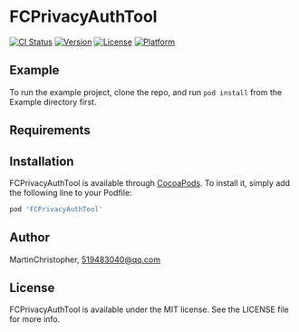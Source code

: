 # FCPrivacyAuthTool

[![CI Status](https://img.shields.io/travis/MartinChristopher/FCPrivacyAuthTool.svg?style=flat)](https://travis-ci.org/MartinChristopher/FCPrivacyAuthTool)
[![Version](https://img.shields.io/cocoapods/v/FCPrivacyAuthTool.svg?style=flat)](https://cocoapods.org/pods/FCPrivacyAuthTool)
[![License](https://img.shields.io/cocoapods/l/FCPrivacyAuthTool.svg?style=flat)](https://cocoapods.org/pods/FCPrivacyAuthTool)
[![Platform](https://img.shields.io/cocoapods/p/FCPrivacyAuthTool.svg?style=flat)](https://cocoapods.org/pods/FCPrivacyAuthTool)

## Example

To run the example project, clone the repo, and run `pod install` from the Example directory first.

## Requirements

## Installation

FCPrivacyAuthTool is available through [CocoaPods](https://cocoapods.org). To install
it, simply add the following line to your Podfile:

```ruby
pod 'FCPrivacyAuthTool'
```

## Author

MartinChristopher, 519483040@qq.com

## License

FCPrivacyAuthTool is available under the MIT license. See the LICENSE file for more info.
